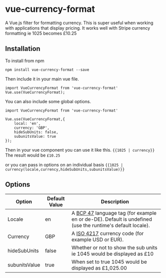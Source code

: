 # vue-currency-format
 A Vue.js filter for formatting currency. This is super useful when working with applications that display pricing. It works well with Stripe currency formatting ie 1025 becomes £10.25


 ## Installation

 To install from npm

`npm install vue-currency-format --save`

Then include it in your main vue file.

```
import VueCurrencyFormat from 'vue-currency-format'
Vue.use(VueCurrencyFormat);
```

You can also include some global options.

```
import VueCurrencyFormat from 'vue-currency-format'

Vue.use(VueCurrencyFormat,{
    local: 'en',
    currency: 'GBP',
    hideSubUnits: false,
    subunitsValue: true
});
```

Then in your vue component you can use it like this.
`{{1025 | currency}}` The result would be `£10.25`

or you can pass in options on an individual basis
`{{1025 | currency(locale,currency,hideSubUnits,subunitsValue)}}`

## Options


| Option  | Default Value | Description
| ------------- | ------------- | -------------
| Locale | en  | A [BCP 47](https://tools.ietf.org/html/bcp47) language tag (for example en or de-DE). Default is undefined (use the runtime's default locale).
| Currency  | GBP  | A [ISO 4217](https://en.wikipedia.org/wiki/ISO_4217) currency code (for example USD or EUR).
| hideSubUnits | false | Whether or not to show the sub units ie 1045 would be displayed as £10
| subunitsValue | true | When set to true 1045 would be displayed as £1,025.00







